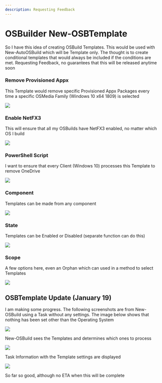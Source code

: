 ```yaml
---
description: Requesting Feedback
---
```


# OSBuilder New-OSBTemplate

So I have this idea of creating OSBuild Templates.  This would be used with New-AutoOSBuild which will be Template only.  The thought is to create conditional templates that would always be included if the conditions are met.  Requesting Feedback, no guarantees that this will be released anytime soon

### Remove Provisioned Appx

This Template would remove specific Provisioned Appx Packages every time a specific OSMedia Family \(Windows 10 x64 1809\) is selected

![](../../.gitbook/assets/image%20%2850%29.png)

### Enable NetFX3

This will ensure that all my OSBuilds have NetFX3 enabled, no matter which OS I build

![](../../.gitbook/assets/image%20%2853%29.png)

### PowerShell Script

I want to ensure that every Client \(Windows 10\) processes this Template to remove OneDrive

![](../../.gitbook/assets/image%20%2849%29.png)

### Component

Templates can be made from any component

![](../../.gitbook/assets/image%20%2856%29.png)

### State

Templates can be Enabled or Disabled \(separate function can do this\)

![](../../.gitbook/assets/image%20%2822%29.png)

### Scope

A few options here, even an Orphan which can used in a method to select Templates

![](../../.gitbook/assets/image%20%285%29.png)

## OSBTemplate Update \(January 19\)

I am making some progress.  The following screenshots are from New-OSBuild using a Task without any settings.  The image below shows that nothing has been set other than the Operating System

![](../../.gitbook/assets/2019-01-19_19-48-56.png)

New-OSBuild sees the Templates and determines which ones to process

![](../../.gitbook/assets/2019-01-19_19-50-12.png)

Task Information with the Template settings are displayed

![](../../.gitbook/assets/2019-01-19_19-51-11%20%281%29.png)

So far so good, although no ETA when this will be complete

